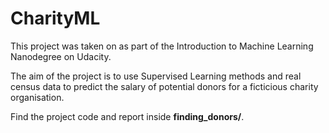 # CharityML
This project was taken on as part of the Introduction to Machine Learning Nanodegree on Udacity.

The aim of the project is to use Supervised Learning methods and real census data to predict the salary of potential donors for a ficticious charity organisation.

Find the project code and report inside **finding_donors/**.

